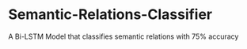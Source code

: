 # Semantic-Relations-Classifier
A Bi-LSTM Model that classifies semantic relations with 75% accuracy
